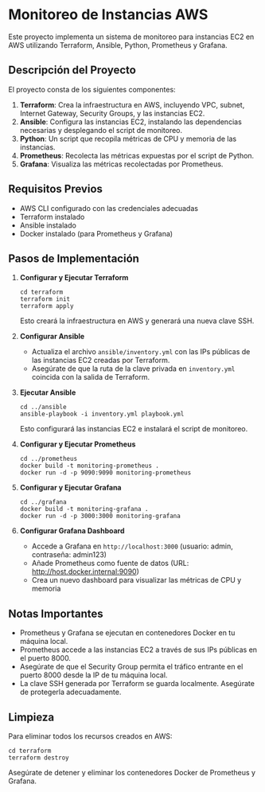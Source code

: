 # Monitoreo de Instancias AWS

Este proyecto implementa un sistema de monitoreo para instancias EC2 en AWS utilizando Terraform, Ansible, Python, Prometheus y Grafana.

## Descripción del Proyecto

El proyecto consta de los siguientes componentes:

1. **Terraform**: Crea la infraestructura en AWS, incluyendo VPC, subnet, Internet Gateway, Security Groups, y las instancias EC2.
2. **Ansible**: Configura las instancias EC2, instalando las dependencias necesarias y desplegando el script de monitoreo.
3. **Python**: Un script que recopila métricas de CPU y memoria de las instancias.
4. **Prometheus**: Recolecta las métricas expuestas por el script de Python.
5. **Grafana**: Visualiza las métricas recolectadas por Prometheus.

## Requisitos Previos

- AWS CLI configurado con las credenciales adecuadas
- Terraform instalado
- Ansible instalado
- Docker instalado (para Prometheus y Grafana)

## Pasos de Implementación

1. **Configurar y Ejecutar Terraform**
   ```
   cd terraform
   terraform init
   terraform apply
   ```
   Esto creará la infraestructura en AWS y generará una nueva clave SSH.

2. **Configurar Ansible**
   - Actualiza el archivo `ansible/inventory.yml` con las IPs públicas de las instancias EC2 creadas por Terraform.
   - Asegúrate de que la ruta de la clave privada en `inventory.yml` coincida con la salida de Terraform.

3. **Ejecutar Ansible**
   ```
   cd ../ansible
   ansible-playbook -i inventory.yml playbook.yml
   ```
   Esto configurará las instancias EC2 e instalará el script de monitoreo.

4. **Configurar y Ejecutar Prometheus**
   ```
   cd ../prometheus
   docker build -t monitoring-prometheus .
   docker run -d -p 9090:9090 monitoring-prometheus
   ```

5. **Configurar y Ejecutar Grafana**
   ```
   cd ../grafana
   docker build -t monitoring-grafana .
   docker run -d -p 3000:3000 monitoring-grafana
   ```

6. **Configurar Grafana Dashboard**
   - Accede a Grafana en `http://localhost:3000` (usuario: admin, contraseña: admin123)
   - Añade Prometheus como fuente de datos (URL: http://host.docker.internal:9090)
   - Crea un nuevo dashboard para visualizar las métricas de CPU y memoria

## Notas Importantes

- Prometheus y Grafana se ejecutan en contenedores Docker en tu máquina local.
- Prometheus accede a las instancias EC2 a través de sus IPs públicas en el puerto 8000.
- Asegúrate de que el Security Group permita el tráfico entrante en el puerto 8000 desde la IP de tu máquina local.
- La clave SSH generada por Terraform se guarda localmente. Asegúrate de protegerla adecuadamente.

## Limpieza

Para eliminar todos los recursos creados en AWS:

```
cd terraform
terraform destroy
```

Asegúrate de detener y eliminar los contenedores Docker de Prometheus y Grafana.